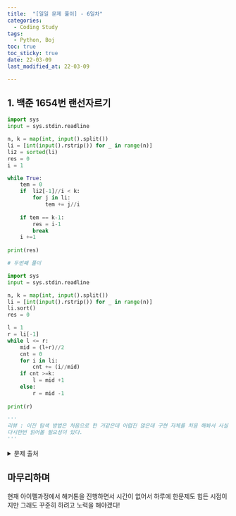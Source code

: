 ```yaml
---
title:  "[일일 문제 풀이] - 6일차"
categories:
  - Coding Study
tags:
  - Python, Boj
toc: true
toc_sticky: true 
date: 22-03-09
last_modified_at: 22-03-09

---
```

## 1. 백준 1654번 랜선자르기
```python
import sys
input = sys.stdin.readline

n, k = map(int, input().split())
li = [int(input().rstrip()) for _ in range(n)]
li2 = sorted(li)
res = 0
i = 1 

while True:
    tem = 0
    if  li2[-1]//i < k:
        for j in li:
            tem += j//i
    
    if tem == k-1:
        res = i-1
        break
    i +=1
    
print(res)

# 두번째 풀이

import sys
input = sys.stdin.readline

n, k = map(int, input().split())
li = [int(input().rstrip()) for _ in range(n)]
li.sort()
res = 0

l = 1
r = li[-1]
while l <= r:
    mid = (l+r)//2
    cnt = 0
    for i in li:
        cnt += (i//mid)
    if cnt >=k:
        l = mid +1
    else:
        r = mid -1
    
print(r)

'''
리뷰 : 이진 탐색 방법은 처음으로 한 거같은데 어렵진 않은데 구현 자체를 처음 해봐서 사실 답을 보면서 했다... 
다시한번 읽어볼 필요성이 있다.
'''
```
<details>
<summary>문제 출처</summary>
<div markdown="1">       

[1654번](https://www.acmicpc.net/problem/1654)

</div>
</details>




## 마무리하며
현재 아이펠과정에서 해커톤을 진행하면서 시간이 없어서 하루에 한문제도 힘든 시점이지만 그래도 꾸준히 하려고 노력을 해야겠다!
